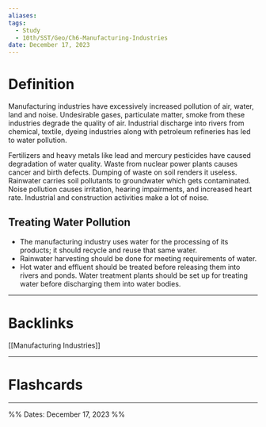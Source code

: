 ```yaml
---
aliases: 
tags:
  - Study
  - 10th/SST/Geo/Ch6-Manufacturing-Industries
date: December 17, 2023
---
```

# Definition
Manufacturing industries have excessively increased pollution of air, water, land and noise. Undesirable gases, particulate matter, smoke from these industries degrade the quality of air. Industrial discharge into rivers from chemical, textile, dyeing industries along with petroleum refineries has led to water pollution.

Fertilizers and heavy metals like lead and mercury pesticides have caused degradation of water quality. Waste from nuclear power plants causes cancer and birth defects. Dumping of waste on soil renders it useless. Rainwater carries soil pollutants to groundwater which gets contaminated. Noise pollution causes irritation, hearing impairments, and increased heart rate. Industrial and construction activities make a lot of noise.
## Treating Water Pollution
- The manufacturing industry uses water for the processing of its products; it should recycle and reuse that same water.
- Rainwater harvesting should be done for meeting requirements of water.
- Hot water and effluent should be treated before releasing them into rivers and ponds. Water treatment plants should be set up for treating water before discharging them into water bodies.

---
# Backlinks
[[Manufacturing Industries]]

---
# Flashcards


---

%%
Dates: December 17, 2023
%%